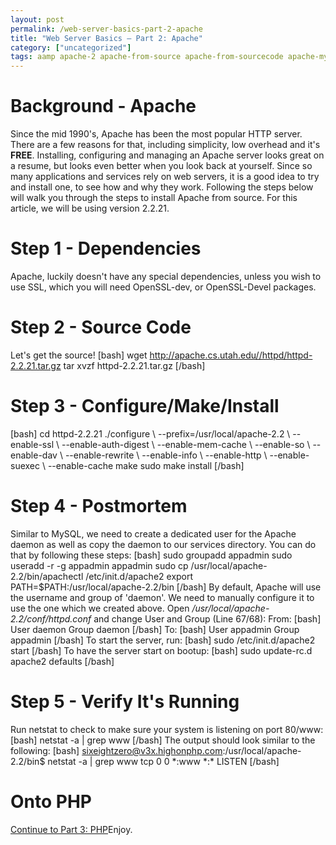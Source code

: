 ```yaml
---
layout: post
permalink: /web-server-basics-part-2-apache
title: "Web Server Basics – Part 2: Apache"
category: ["uncategorized"]
tags: aamp apache-2 apache-from-source apache-from-sourcecode apache-mysql-php apache2 apache2-from-source apache2-2 compile-apache compile-apache-2-2-21 compile-apache-linux compile-apache-so compile-linux-php-apache hamp install-apache-ubuntu-2 lamp linux-apache-mysql-php linux-compile-apache ubunt-11-10-install-apache ubuntu-apache-2 wamp xamp
---
```

# Background - Apache
Since the mid 1990's, Apache has been the most popular HTTP server. There are a few reasons for that, including simplicity, low overhead and it's **FREE**. Installing, configuring and managing an Apache server looks great on a resume, but looks even better when you look back at yourself. Since so many applications and services rely on web servers, it is a good idea to try and install one, to see how and why they work. Following the steps below will walk you through the steps to install Apache from source. For this article, we will be using version 2.2.21.
# Step 1 - Dependencies
Apache, luckily doesn't have any special dependencies, unless you wish to use SSL, which you will need OpenSSL-dev, or OpenSSL-Devel packages.
# Step 2 - Source Code
Let's get the source! [bash] wget http://apache.cs.utah.edu//httpd/httpd-2.2.21.tar.gz tar xvzf httpd-2.2.21.tar.gz [/bash]
# Step 3 - Configure/Make/Install
[bash] cd httpd-2.2.21 ./configure \ --prefix=/usr/local/apache-2.2 \ --enable-ssl \ --enable-auth-digest \ --enable-mem-cache \ --enable-so \ --enable-dav \ --enable-rewrite \ --enable-info \ --enable-http \ --enable-suexec \ --enable-cache make sudo make install [/bash]
# Step 4 - Postmortem
Similar to MySQL, we need to create a dedicated user for the Apache daemon as well as copy the daemon to our services directory. You can do that by following these steps: [bash] sudo groupadd appadmin sudo useradd -r -g appadmin appadmin sudo cp /usr/local/apache-2.2/bin/apachectl /etc/init.d/apache2 export PATH=$PATH:/usr/local/apache-2.2/bin [/bash] By default, Apache will use the username and group of 'daemon'. We need to manually configure it to use the one which we created above. Open _/usr/local/apache-2.2/conf/httpd.conf_ and change User and Group (Line 67/68): From: [bash] User daemon Group daemon [/bash] To: [bash] User appadmin Group appadmin [/bash] To start the server, run: [bash] sudo /etc/init.d/apache2 start [/bash] To have the server start on bootup: [bash] sudo update-rc.d apache2 defaults [/bash]
# Step 5 - Verify It's Running
Run netstat to check to make sure your system is listening on port 80/www: [bash] netstat -a | grep www [/bash] The output should look similar to the following: [bash] sixeightzero@v3x.highonphp.com:/usr/local/apache-2.2/bin$ netstat -a | grep www tcp 0 0 \*:www \*:\* LISTEN [/bash]
# Onto PHP
 [Continue to Part 3: PHP](http://www.highonphp.com/web-server-basics-part-3-php "Installing PHP from Source")Enjoy.